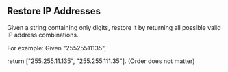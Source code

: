 Restore IP Addresses 
---

Given a string containing only digits, restore it by returning all possible valid IP address combinations.


For example:
Given "25525511135",


return ["255.255.11.135", "255.255.111.35"]. (Order does not matter)


